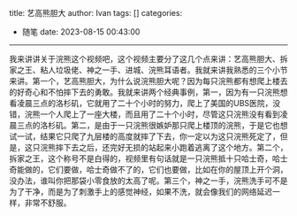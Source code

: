 title: 艺高熊胆大
author: Ivan
tags: []
categories:
  - 随笔
date: 2023-08-15 00:43:00
---
我来讲讲关于浣熊这个视频吧，这个视频主要分了这几个点来讲：艺高熊胆大、拆家之王、粘人垃圾佬、神之一手、进城、浣熊耳语者。我就来讲我熟悉的三个小节来讲。第一个，艺高熊胆大，为什么说浣熊胆大呢？因为每只浣熊都有想爬上楼去的好奇心和不怕摔下去的勇敢。我就来讲两个经典事例，第一，因为有一只浣熊想看凌晨三点的洛杉矶，它就用了二十个小时的努力，爬上了美国的UBS医院，没错，浣熊一个人爬上了一座大楼，而且用了二十个小时，尽管这只浣熊没有看到凌晨三点的洛杉矶。第二，是由于一只浣熊很嫉妒那只爬上楼顶的浣熊，于是它也想试一试，结果它只爬了九层楼的高度就摔了下去，你一定以为这只浣熊死定了，但是，这只浣熊摔下去之后，还完好无损的站起来小跑着逃离了这个地方。第二个，拆家之王，这个称号不是白得的，视频里有句话就是一只浣熊抵十只哈士奇，哈士奇能做的，它们要做，哈士奇做不了的，它们也要做，比如在你的屋顶上开个洞，没办法，谁叫你把那袋小零食放的太高了呢。第三个，神之一手，浣熊洗手可不是为了干净，而是为了刺激手上的感觉神经，如果不洗，就会像我们的网络延迟一样，非常不舒服。